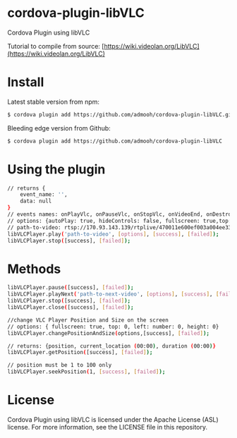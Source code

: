# cordova-plugin-libVLC
Cordova Plugin using libVLC

Tutorial to compile from source:
[https://wiki.videolan.org/LibVLC](https://wiki.videolan.org/LibVLC)

# Install
Latest stable version from npm:
```sh
$ cordova plugin add https://github.com/admooh/cordova-plugin-libVLC.git
```
Bleeding edge version from Github:
```sh
$ cordova plugin add https://github.com/admooh/cordova-plugin-libVLC
```

# Using the plugin
```sh
// returns {
	event_name: '',
	data: null
}
// events names: onPlayVlc, onPauseVlc, onStopVlc, onVideoEnd, onDestroyVlc, onError, getPosition, onPositionAndSizeChanged
// options: {autoPlay: true, hideControls: false, fullscreen: true,top: 0, left: number: 0 ,height: 0} 
// path-to-video: rtsp://170.93.143.139/rtplive/470011e600ef003a004ee33696235daa
libVLCPlayer.play('path-to-video', [options], [success], [failed]);
libVLCPlayer.stop([success], [failed]);
```

# Methods
```sh
libVLCPlayer.pause([success], [failed]);
libVLCPlayer.playNext('path-to-next-video', [options], [success], [failed]);
libVLCPlayer.stop([success], [failed]);
libVLCPlayer.close([success], [failed]);

//change VLC Player Position and Size on the screen
// options: { fullscreen: true, top: 0, left: number: 0, height: 0}
libVLCPlayer.changePositionAndSize(options,[success], [failed]);

// returns: {position, current_location (00:00), duration (00:00)}
libVLCPlayer.getPosition([success], [failed]);

// position must be 1 to 100 only
libVLCPlayer.seekPosition(1, [success], [failed]);
```

# License
Cordova Plugin using libVLC is licensed under the Apache License (ASL) license. For more information, see the LICENSE file in this repository.
